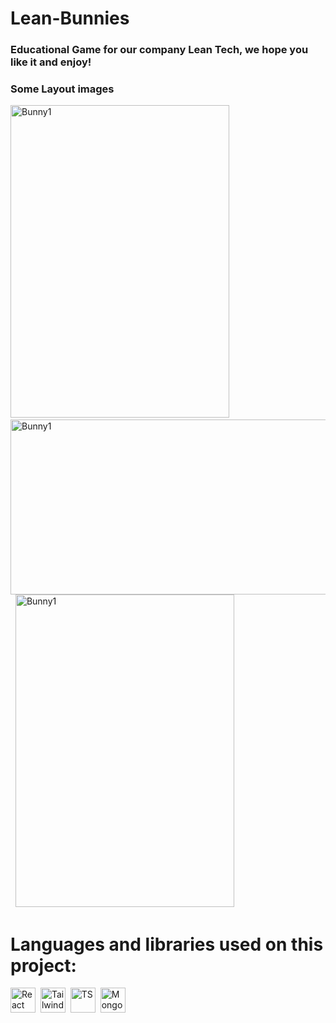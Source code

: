 # Lean-Bunnies

### Educational Game for our company Lean Tech, we hope you like it and enjoy! 

 ### Some Layout images

<div>
    <img src="https://scontent.feoh3-1.fna.fbcdn.net/v/t1.15752-9/462558165_918481570187987_4858754725877662361_n.png?_nc_cat=100&ccb=1-7&_nc_sid=9f807c&_nc_eui2=AeG2PmdHO01jT-0RzNRUP1yxuhu1VFP9zfO6G7VUU_3N87JLtofM0PygpCxUHIPiH92gIy5zvZH1z9GW3DV6sd-8&_nc_ohc=-xUafCNnYPwQ7kNvgEljGkn&_nc_ht=scontent.feoh3-1.fna&_nc_gid=AtcIBUvijHdU_suRqwFrLwT&oh=03_Q7cD1QHvFtmA-K4PYLm_rgiS3gU_aYyhPxtCz7F5p7jH30rD8A&oe=672BEC72" title="Bunny1" width="350" height="500"/>&nbsp;
<!--      <img src="https://scontent.feoh3-1.fna.fbcdn.net/v/t1.15752-9/462558165_918481570187987_4858754725877662361_n.png?_nc_cat=100&ccb=1-7&_nc_sid=9f807c&_nc_eui2=AeG2PmdHO01jT-0RzNRUP1yxuhu1VFP9zfO6G7VUU_3N87JLtofM0PygpCxUHIPiH92gIy5zvZH1z9GW3DV6sd-8&_nc_ohc=-xUafCNnYPwQ7kNvgEljGkn&_nc_ht=scontent.feoh3-1.fna&_nc_gid=AtcIBUvijHdU_suRqwFrLwT&oh=03_Q7cD1QHvFtmA-K4PYLm_rgiS3gU_aYyhPxtCz7F5p7jH30rD8A&oe=672BEC72](https://scontent.feoh3-1.fna.fbcdn.net/v/t1.15752-9/462546806_2818737374970794_7019227131517583139_n.png?stp=dst-png_s2048x2048&_nc_cat=101&ccb=1-7&_nc_sid=9f807c&_nc_eui2=AeEmVd7HYt-qbq4GpMnDSZ6y3MzsqqLPWn_czOyqos9afwZwJnrH-Zn6MVxjuQO_xkqcuof4lJ2Qi5TpMB9lMWJb&_nc_ohc=iNSYcLYdw74Q7kNvgFMmxuY&_nc_ht=scontent.feoh3-1.fna&_nc_gid=ALynoHmEJnbUcKhFCRPt1Nz&oh=03_Q7cD1QE6iH6KIfMMhTh49jD0kuy8FJXqqSzvXz-LgvKAqePS9w&oe=672BEBEA" title="Bunny1" width="250" height="180"/>&nbsp; -->
     <img src="https://scontent.feoh3-1.fna.fbcdn.net/v/t1.15752-9/462517862_593424179676389_809171719263095837_n.png?_nc_cat=107&ccb=1-7&_nc_sid=9f807c&_nc_eui2=AeFnqjCAct8bDbbQdY4_V6zMePEsDn7e3NV48SwOft7c1foByNDOqD7WmKx5DyitlcJ7txdXx1bbFCyyoQ_Pe-cD&_nc_ohc=tj2Upw6lgFgQ7kNvgEwB9n3&_nc_ht=scontent.feoh3-1.fna&_nc_gid=AshPOLg6iO0fC0RSA6iT4t5&oh=03_Q7cD1QFNTawbajW5pfCkGYIRvcgzn4uWwEAC_WFOd04Gz6Uwkg&oe=672BCF27" title="Bunny1" width="550" height="280""/>&nbsp;
     <img src="https://scontent.feoh3-1.fna.fbcdn.net/v/t1.15752-9/462224942_525897716729293_5321809430775230718_n.png?_nc_cat=102&ccb=1-7&_nc_sid=9f807c&_nc_eui2=AeE4y-1n47e5ERX1Rj16q6_F1MLqiv2PsenUwuqK_Y-x6XMJAPgGjFmlTCN8O6Y1bFw4mBD43gxxJivGjrc9JTR9&_nc_ohc=IITHbpxtHkoQ7kNvgHNhARC&_nc_ht=scontent.feoh3-1.fna&_nc_gid=AQauBaTLhcvaqkNjLm5gF_A&oh=03_Q7cD1QG7RodV3doCAJJUliOyyOoqv08H9hbTTp3Li7l_pHJ_JA&oe=672BD553" title="Bunny1" width="350" height="500"/>&nbsp;
 </div>

 # Languages and libraries used on this project: 
<div>
    <img src="https://cdn.jsdelivr.net/gh/devicons/devicon/icons/react/react-original-wordmark.svg" title="React" width="40" height="40"/>&nbsp;
    <img src="https://cdn.jsdelivr.net/gh/devicons/devicon@latest/icons/tailwindcss/tailwindcss-original.svg" title="TailwindCSS" alt="TailwindCSS" width="40" height="40"/>&nbsp;
     <img src="https://cdn.jsdelivr.net/gh/devicons/devicon@latest/icons/typescript/typescript-original.svg" title="TS" width="40" height="40"/>&nbsp;
     <img src="https://cdn.jsdelivr.net/gh/devicons/devicon/icons/mongodb/mongodb-plain-wordmark.svg" title="MongoDB" width="40" height="40"/>&nbsp; 
 </div>
